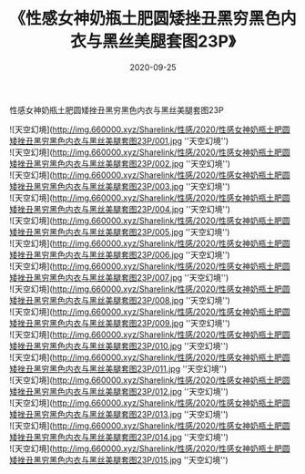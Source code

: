 ﻿---
layout: post
title:  《性感女神奶瓶土肥圆矮挫丑黑穷黑色内衣与黑丝美腿套图23P》
date:   2020-09-25
img: http://img.660000.xyz/Sharelink/性感/2020/性感女神奶瓶土肥圆矮挫丑黑穷黑色内衣与黑丝美腿套图23P/000.jpg
categories: [美女, 性感, 泳衣]
---

性感女神奶瓶土肥圆矮挫丑黑穷黑色内衣与黑丝美腿套图23P



![天空幻境](http://img.660000.xyz/Sharelink/性感/2020/性感女神奶瓶土肥圆矮挫丑黑穷黑色内衣与黑丝美腿套图23P/001.jpg ''天空幻境'') <br>
![天空幻境](http://img.660000.xyz/Sharelink/性感/2020/性感女神奶瓶土肥圆矮挫丑黑穷黑色内衣与黑丝美腿套图23P/002.jpg ''天空幻境'') <br>
![天空幻境](http://img.660000.xyz/Sharelink/性感/2020/性感女神奶瓶土肥圆矮挫丑黑穷黑色内衣与黑丝美腿套图23P/003.jpg ''天空幻境'') <br>
![天空幻境](http://img.660000.xyz/Sharelink/性感/2020/性感女神奶瓶土肥圆矮挫丑黑穷黑色内衣与黑丝美腿套图23P/004.jpg ''天空幻境'') <br>
![天空幻境](http://img.660000.xyz/Sharelink/性感/2020/性感女神奶瓶土肥圆矮挫丑黑穷黑色内衣与黑丝美腿套图23P/005.jpg ''天空幻境'') <br>
![天空幻境](http://img.660000.xyz/Sharelink/性感/2020/性感女神奶瓶土肥圆矮挫丑黑穷黑色内衣与黑丝美腿套图23P/006.jpg ''天空幻境'') <br>
![天空幻境](http://img.660000.xyz/Sharelink/性感/2020/性感女神奶瓶土肥圆矮挫丑黑穷黑色内衣与黑丝美腿套图23P/007.jpg ''天空幻境'') <br>
![天空幻境](http://img.660000.xyz/Sharelink/性感/2020/性感女神奶瓶土肥圆矮挫丑黑穷黑色内衣与黑丝美腿套图23P/008.jpg ''天空幻境'') <br>
![天空幻境](http://img.660000.xyz/Sharelink/性感/2020/性感女神奶瓶土肥圆矮挫丑黑穷黑色内衣与黑丝美腿套图23P/009.jpg ''天空幻境'') <br>
![天空幻境](http://img.660000.xyz/Sharelink/性感/2020/性感女神奶瓶土肥圆矮挫丑黑穷黑色内衣与黑丝美腿套图23P/010.jpg ''天空幻境'') <br>
![天空幻境](http://img.660000.xyz/Sharelink/性感/2020/性感女神奶瓶土肥圆矮挫丑黑穷黑色内衣与黑丝美腿套图23P/011.jpg ''天空幻境'') <br>
![天空幻境](http://img.660000.xyz/Sharelink/性感/2020/性感女神奶瓶土肥圆矮挫丑黑穷黑色内衣与黑丝美腿套图23P/012.jpg ''天空幻境'') <br>
![天空幻境](http://img.660000.xyz/Sharelink/性感/2020/性感女神奶瓶土肥圆矮挫丑黑穷黑色内衣与黑丝美腿套图23P/013.jpg ''天空幻境'') <br>
![天空幻境](http://img.660000.xyz/Sharelink/性感/2020/性感女神奶瓶土肥圆矮挫丑黑穷黑色内衣与黑丝美腿套图23P/014.jpg ''天空幻境'') <br>
![天空幻境](http://img.660000.xyz/Sharelink/性感/2020/性感女神奶瓶土肥圆矮挫丑黑穷黑色内衣与黑丝美腿套图23P/015.jpg ''天空幻境'') <br>